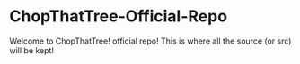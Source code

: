 ChopThatTree-Official-Repo
==========================
Welcome to ChopThatTree! official repo! This is where all the source (or src) will be kept!
